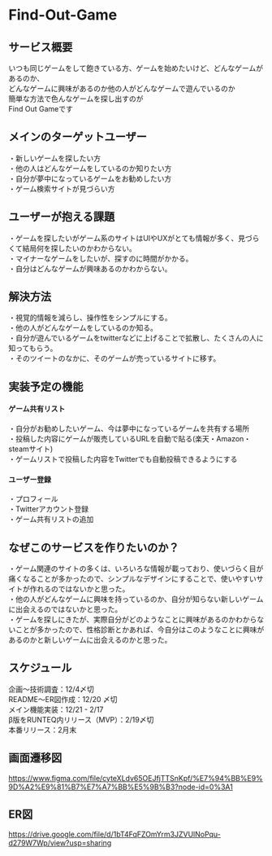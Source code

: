 # Find-Out-Game
## サービス概要
いつも同じゲームをして飽きている方、ゲームを始めたいけど、どんなゲームがあるのか、  
どんなゲームに興味があるのか他の人がどんなゲームで遊んでいるのか  
簡単な方法で色んなゲームを探し出すのが  
Find Out Gameです  

## メインのターゲットユーザー
・新しいゲームを探したい方  
・他の人はどんなゲームをしているのか知りたい方  
・自分が夢中になっているゲームをお勧めしたい方  
・ゲーム検索サイトが見づらい方  


## ユーザーが抱える課題
・ゲームを探したいがゲーム系のサイトはUIやUXがとても情報が多く、見づらくて結局何を探したいのかわからない。  
・マイナーなゲームをしたいが、探すのに時間がかかる。  
・自分はどんなゲームが興味あるのかわからない。  



## 解決方法
・視覚的情報を減らし、操作性をシンプルにする。  
・他の人がどんなゲームをしているのか知る。  
・自分が遊んでいるゲームをtwitterなどに上げることで拡散し、たくさんの人に知ってもらう。  
・そのツイートのなかに、そのゲームが売っているサイトに移す。  


## 実装予定の機能
#### ゲーム共有リスト
  ・自分がお勧めしたいゲーム、今は夢中になっているゲームを共有する場所  
  ・投稿した内容にゲームが販売しているURLを自動で貼る(楽天・Amazon・steamサイト)  
  ・ゲームリストで投稿した内容をTwitterでも自動投稿できるようにする  
#### ユーザー登録
  ・プロフィール  
  ・Twitterアカウント登録  
  ・ゲーム共有リストの追加  

## なぜこのサービスを作りたいのか？
・ゲーム関連のサイトの多くは、いろいろな情報が載っており、使いづらく目が痛くなることが多かったので、シンプルなデザインにすることで、使いやすいサイトが作れるのではないかと思った。  
・他の人がどんなゲームに興味を持っているのか、自分が知らない新しいゲームに出会えるのではないかと思った。  
・ゲームを探しにきたが、実際自分がどのようなことに興味があるのかわからないことが多かったので、性格診断とかあれば、今自分はこのようなことに興味があるのかと新しいゲームに出会えるのかと思った。  


## スケジュール
企画〜技術調査：12/4〆切  
README〜ER図作成：12/20 〆切  
メイン機能実装：12/21 - 2/17  
β版をRUNTEQ内リリース（MVP）：2/19〆切  
本番リリース：2月末  

## 画面遷移図
https://www.figma.com/file/cyteXLdv65OEJfjTTSnKpf/%E7%94%BB%E9%9D%A2%E9%81%B7%E7%A7%BB%E5%9B%B3?node-id=0%3A1

## ER図
https://drive.google.com/file/d/1bT4FqFZOmYrm3JZVUlNoPqu-d279W7Wp/view?usp=sharing
